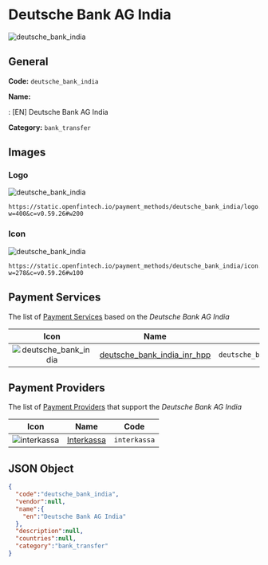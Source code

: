 
# Deutsche Bank AG India 
![deutsche_bank_india](https://static.openfintech.io/payment_methods/deutsche_bank_india/logo.png?w=400&c=v0.59.26#w200)  

## General 
**Code:** `deutsche_bank_india` 
 
**Name:** 
 
:	[EN] Deutsche Bank AG India 
 
**Category:** `bank_transfer` 
 

## Images 

### Logo 
![deutsche_bank_india](https://static.openfintech.io/payment_methods/deutsche_bank_india/logo.png?w=400&c=v0.59.26#w200)  

```
https://static.openfintech.io/payment_methods/deutsche_bank_india/logo.png?w=400&c=v0.59.26#w200
```  

### Icon 
![deutsche_bank_india](https://static.openfintech.io/payment_methods/deutsche_bank_india/icon.png?w=278&c=v0.59.26#w100)  

```
https://static.openfintech.io/payment_methods/deutsche_bank_india/icon.png?w=278&c=v0.59.26#w100
```  

## Payment Services 
 
The list of [Payment Services](/payment-services/) based on the _Deutsche Bank AG India_ 

|Icon|Name|Code| 
|:---:|:---:|:---:| 
|![deutsche_bank_india](https://static.openfintech.io/payment_methods/deutsche_bank_india/icon.png?w=278&c=v0.59.26#w100) |[deutsche_bank_india_inr_hpp](/payment-services/deutsche_bank_india_inr_hpp/)|`deutsche_bank_india_inr_hpp`| 
 

## Payment Providers 
 
The list of [Payment Providers](/payment-providers/) that support the _Deutsche Bank AG India_ 

|Icon|Name|Code| 
|:---:|:---:|:---:| 
|![interkassa](https://static.openfintech.io/payment_providers/interkassa/icon.svg?w=278&c=v0.59.26#w100) |[Interkassa](/payment-providers/interkassa/)|`interkassa`| 
 

## JSON Object 

```json
{
  "code":"deutsche_bank_india",
  "vendor":null,
  "name":{
    "en":"Deutsche Bank AG India"
  },
  "description":null,
  "countries":null,
  "category":"bank_transfer"
}
```  
